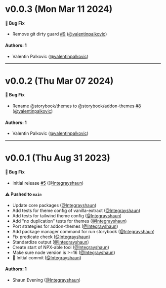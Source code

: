 # v0.0.3 (Mon Mar 11 2024)

#### 🐛 Bug Fix

- Remove git dirty guard [#9](https://github.com/storybookjs/auto-config/pull/9) ([@valentinpalkovic](https://github.com/valentinpalkovic))

#### Authors: 1

- Valentin Palkovic ([@valentinpalkovic](https://github.com/valentinpalkovic))

---

# v0.0.2 (Thu Mar 07 2024)

#### 🐛 Bug Fix

- Rename @storybook/themes to @storybook/addon-themes [#8](https://github.com/storybookjs/auto-config/pull/8) ([@valentinpalkovic](https://github.com/valentinpalkovic))

#### Authors: 1

- Valentin Palkovic ([@valentinpalkovic](https://github.com/valentinpalkovic))

---

# v0.0.1 (Thu Aug 31 2023)

#### 🐛 Bug Fix

- Initial release [#5](https://github.com/storybookjs/auto-config/pull/5) ([@Integrayshaun](https://github.com/Integrayshaun))

#### ⚠️ Pushed to `main`

- Update core packages ([@Integrayshaun](https://github.com/Integrayshaun))
- Add tests for theme config of vanilla-extract ([@Integrayshaun](https://github.com/Integrayshaun))
- Add tests for tailwind theme config ([@Integrayshaun](https://github.com/Integrayshaun))
- Add "no duplication" tests for themes ([@Integrayshaun](https://github.com/Integrayshaun))
- Port strategies for addon-themes ([@Integrayshaun](https://github.com/Integrayshaun))
- Add package manager command for run storybook ([@Integrayshaun](https://github.com/Integrayshaun))
- Fix predicate check ([@Integrayshaun](https://github.com/Integrayshaun))
- Standardize output ([@Integrayshaun](https://github.com/Integrayshaun))
- Create start of NPX-able tool ([@Integrayshaun](https://github.com/Integrayshaun))
- Make sure node version is >=16 ([@Integrayshaun](https://github.com/Integrayshaun))
- 🚀 Initial commit ([@Integrayshaun](https://github.com/Integrayshaun))

#### Authors: 1

- Shaun Evening ([@Integrayshaun](https://github.com/Integrayshaun))
